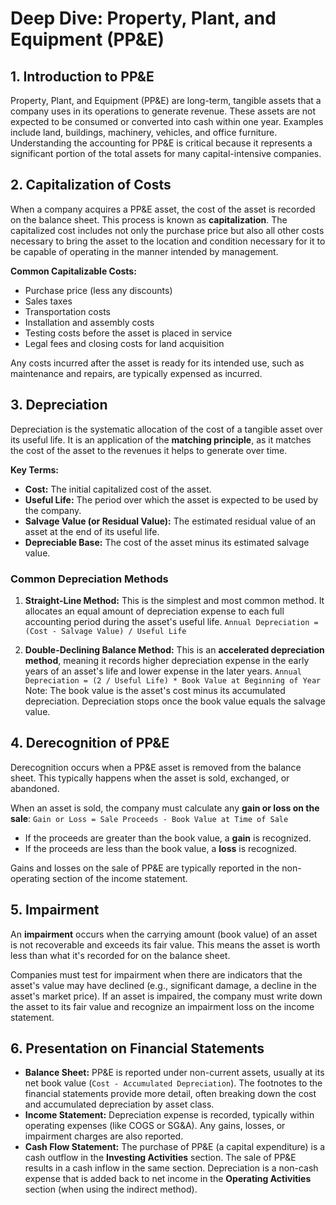 # Deep Dive: Property, Plant, and Equipment (PP&E)

## 1. Introduction to PP&E

Property, Plant, and Equipment (PP&E) are long-term, tangible assets that a company uses in its operations to generate revenue. These assets are not expected to be consumed or converted into cash within one year. Examples include land, buildings, machinery, vehicles, and office furniture. Understanding the accounting for PP&E is critical because it represents a significant portion of the total assets for many capital-intensive companies.

## 2. Capitalization of Costs

When a company acquires a PP&E asset, the cost of the asset is recorded on the balance sheet. This process is known as **capitalization**. The capitalized cost includes not only the purchase price but also all other costs necessary to bring the asset to the location and condition necessary for it to be capable of operating in the manner intended by management.

**Common Capitalizable Costs:**
*   Purchase price (less any discounts)
*   Sales taxes
*   Transportation costs
*   Installation and assembly costs
*   Testing costs before the asset is placed in service
*   Legal fees and closing costs for land acquisition

Any costs incurred after the asset is ready for its intended use, such as maintenance and repairs, are typically expensed as incurred.

## 3. Depreciation

Depreciation is the systematic allocation of the cost of a tangible asset over its useful life. It is an application of the **matching principle**, as it matches the cost of the asset to the revenues it helps to generate over time.

**Key Terms:**
*   **Cost:** The initial capitalized cost of the asset.
*   **Useful Life:** The period over which the asset is expected to be used by the company.
*   **Salvage Value (or Residual Value):** The estimated residual value of an asset at the end of its useful life.
*   **Depreciable Base:** The cost of the asset minus its estimated salvage value.

### Common Depreciation Methods

1.  **Straight-Line Method:** This is the simplest and most common method. It allocates an equal amount of depreciation expense to each full accounting period during the asset's useful life.
    `Annual Depreciation = (Cost - Salvage Value) / Useful Life`

2.  **Double-Declining Balance Method:** This is an **accelerated depreciation method**, meaning it records higher depreciation expense in the early years of an asset's life and lower expense in the later years.
    `Annual Depreciation = (2 / Useful Life) * Book Value at Beginning of Year`
    Note: The book value is the asset's cost minus its accumulated depreciation. Depreciation stops once the book value equals the salvage value.

## 4. Derecognition of PP&E

Derecognition occurs when a PP&E asset is removed from the balance sheet. This typically happens when the asset is sold, exchanged, or abandoned.

When an asset is sold, the company must calculate any **gain or loss on the sale**:
`Gain or Loss = Sale Proceeds - Book Value at Time of Sale`

*   If the proceeds are greater than the book value, a **gain** is recognized.
*   If the proceeds are less than the book value, a **loss** is recognized.

Gains and losses on the sale of PP&E are typically reported in the non-operating section of the income statement.

## 5. Impairment

An **impairment** occurs when the carrying amount (book value) of an asset is not recoverable and exceeds its fair value. This means the asset is worth less than what it's recorded for on the balance sheet.

Companies must test for impairment when there are indicators that the asset's value may have declined (e.g., significant damage, a decline in the asset's market price). If an asset is impaired, the company must write down the asset to its fair value and recognize an impairment loss on the income statement.

## 6. Presentation on Financial Statements

*   **Balance Sheet:** PP&E is reported under non-current assets, usually at its net book value (`Cost - Accumulated Depreciation`). The footnotes to the financial statements provide more detail, often breaking down the cost and accumulated depreciation by asset class.
*   **Income Statement:** Depreciation expense is recorded, typically within operating expenses (like COGS or SG&A). Any gains, losses, or impairment charges are also reported.
*   **Cash Flow Statement:** The purchase of PP&E (a capital expenditure) is a cash outflow in the **Investing Activities** section. The sale of PP&E results in a cash inflow in the same section. Depreciation is a non-cash expense that is added back to net income in the **Operating Activities** section (when using the indirect method).
